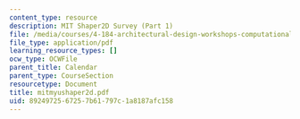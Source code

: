 ```yaml
---
content_type: resource
description: MIT Shaper2D Survey (Part 1)
file: /media/courses/4-184-architectural-design-workshops-computational-design-for-housing-spring-2002/8924972567257b61797c1a8187afc158_mitmyushaper2d.pdf
file_type: application/pdf
learning_resource_types: []
ocw_type: OCWFile
parent_title: Calendar
parent_type: CourseSection
resourcetype: Document
title: mitmyushaper2d.pdf
uid: 89249725-6725-7b61-797c-1a8187afc158
---
```


